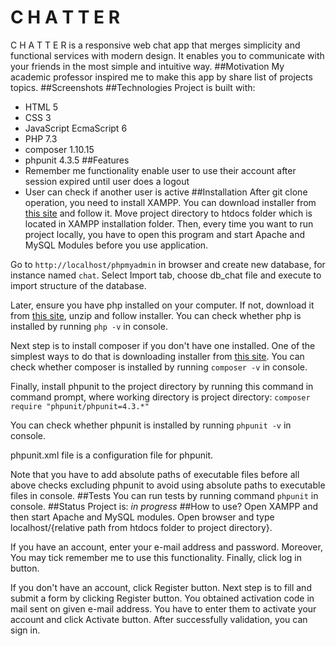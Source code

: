 # C H A T T E R
C H A T T E R is a responsive web chat app that merges simplicity and functional services with modern design. It enables you to communicate with your friends in the most simple and intuitive way.
##Motivation
My academic professor inspired me to make this app by share list of projects topics.
##Screenshots
##Technologies
Project is built with:
- HTML 5
- CSS 3
- JavaScript EcmaScript 6
- PHP 7.3
- composer 1.10.15
- phpunit 4.3.5
##Features
- Remember me functionality enable user to use their account after session expired until user does a logout
- User can check if another user is active
##Installation
After git clone operation, you need to install XAMPP. You can download installer from [this site](https://www.apachefriends.org/pl/download.html) and follow it. Move project directory to htdocs folder which is located in XAMPP installation folder. Then, every time you want to run project locally, you have to open this program and start Apache and MySQL Modules before you use application.

Go to `http://localhost/phpmyadmin` in browser and create new database, for instance named `chat`. Select Import tab, choose db_chat file and execute to import structure of the database.
 
 Later, ensure you have php installed on your computer. If not, download it from [this site](https://www.php.net/downloads), unzip and follow installer.
You can check whether php is installed by running `php -v` in console.
 
 Next step is to install composer if you don't have one installed. One of the simplest ways to do that is downloading installer from [this site](https://getcomposer.org/download/).
 You can check whether composer is installed by running `composer -v` in console.
 
 Finally, install phpunit to the project directory by running this command in command prompt, where working directory is project directory: 
 `composer require "phpunit/phpunit=4.3.*"`
 
You can check whether phpunit is installed by running `phpunit -v` in console.

phpunit.xml file is a configuration file for phpunit.

Note that you have to add absolute paths of executable files before all above checks excluding phpunit to avoid using absolute paths to executable files in console.
##Tests
You can run tests by running command `phpunit` in console.
##Status
Project is: _in progress_
##How to use?
Open XAMPP and then start Apache and MySQL modules. Open browser and type localhost/{relative path from htdocs folder to project directory}.

If you have an account, enter your e-mail address and password. Moreover, You may tick remember me to use this functionality. Finally, click log in button.

If you don't have an account, click Register button. Next step is to fill and submit a form by clicking Register button. You obtained activation code in mail sent on given e-mail address. You have to enter them to activate your account and click Activate button. After successfully validation, you can sign in.